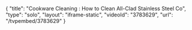 {
    "title": "Cookware Cleaning : How to Clean All-Clad Stainless Steel Co",
    "type": "solo",
    "layout": "iframe-static",
    "videoId": "3783629",
    "url": "\/tvpembed\/3783629"
}